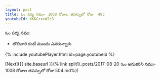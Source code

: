 ```yaml
---
layout: post
title: ఓం పర్య నమః- 1008 రోజుల తపస్సులో రోజు  495
youtubeId: XKKGrxeWIc8
---
```

 
 
 ఓం పర్య నమః  
 
 -  తొలివారి కంటే ముందు ఎవరున్నారు 
 
  
 
  
 
 
 
 
 
 


{% include youtubePlayer.html id=page.youtubeId %}
 
[Next]({{ site.baseurl }}{% link  split1/_posts/2017-08-20-ఓం అనుకరిని నమః- 1008 రోజుల తపస్సులో రోజు  504.md%})
 
